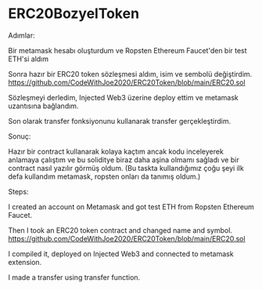# ERC20BozyelToken

 Adımlar:

 Bir metamask hesabı oluşturdum ve Ropsten Ethereum Faucet'den bir test ETH'si aldım

 Sonra hazır bir ERC20 token sözleşmesi aldım, isim ve sembolü değiştirdim.
 https://github.com/CodeWithJoe2020/ERC20Token/blob/main/ERC20.sol
 
 Sözleşmeyi derledim, Injected Web3 üzerine deploy ettim ve metamask uzantısına bağlandım.
 
 Son olarak transfer fonksiyonunu kullanarak transfer gerçekleştirdim.
 
 Sonuç:
 
 Hazır bir contract kullanarak kolaya kaçtım ancak kodu inceleyerek anlamaya çalıştım ve bu soliditye biraz daha aşina olmamı sağladı ve bir contract nasıl yazılır görmüş oldum. (Bu taskta kullandığımız çoğu şeyi ilk defa kullandım metamask, ropsten onları da tanımış oldum.)
 

Steps:

 I created an account on Metamask and got test ETH from Ropsten Ethereum Faucet.
 
 Then I took an ERC20 token contract and changed name and symbol.
 https://github.com/CodeWithJoe2020/ERC20Token/blob/main/ERC20.sol
 
 I compiled it, deployed on Injected Web3 and connected to metamask extension.
 
 I made a transfer using transfer function.
 
 
 
 
